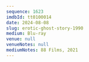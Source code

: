 ```yaml
---
sequence: 1623
imdbId: tt0100014
date: 2024-08-08
slug: erotic-ghost-story-1990
medium: Blu-ray
venue: null
venueNotes: null
mediumNotes: 88 Films, 2021
---
```


